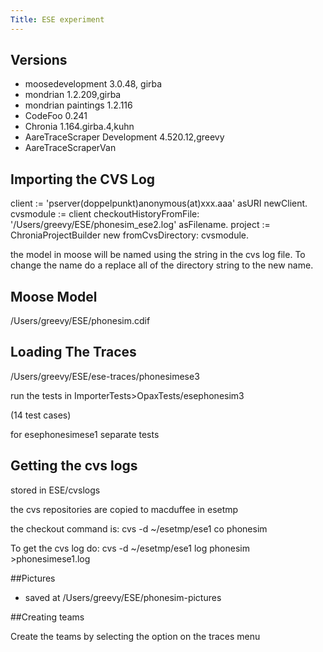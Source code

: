 ```yaml
---
Title: ESE experiment
---
```


## Versions


-  moosedevelopment  3.0.48, girba
-  mondrian 1.2.209,girba
-  mondrian paintings 1.2.116
-  CodeFoo 0.241
-  Chronia 1.164.girba.4,kuhn
-  AareTraceScraper Development 4.520.12,greevy
-  AareTraceScraperVan 

## Importing the CVS Log

client := 'pserver(doppelpunkt)anonymous(at)xxx.aaa' asURI
newClient.
cvsmodule := client checkoutHistoryFromFile: '/Users/greevy/ESE/phonesim_ese2.log' asFilename.
project := ChroniaProjectBuilder new fromCvsDirectory: cvsmodule.

the model in moose will be named using the string in the cvs log file. To change the name do a replace all of the directory string to the new name.

## Moose Model

/Users/greevy/ESE/phonesim.cdif

## Loading The Traces

/Users/greevy/ESE/ese-traces/phonesimese3

run the tests in ImporterTests>OpaxTests/esephonesim3

(14 test cases)

for esephonesimese1 separate tests

## Getting the cvs logs

stored in ESE/cvslogs

the cvs repositories are copied to macduffee in esetmp

the checkout command is: cvs -d ~/esetmp/ese1 co phonesim

To get the cvs log do: cvs -d ~/esetmp/ese1 log phonesim >phonesimese1.log
 
##Pictures


-  saved at /Users/greevy/ESE/phonesim-pictures

##Creating teams 

Create the teams by selecting the option on the traces menu
